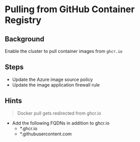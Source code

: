 # Pulling from GitHub Container Registry

## Background

Enable the cluster to pull container images from `ghcr.io`

## Steps

- Update the Azure image source policy
- Update the image application firewall rule

## Hints

> Docker pull gets redirected from ghcr.io

- Add the following FQDNs in addition to ghcr.io
  - *.ghcr.io
  - *.githubusercontent.com
